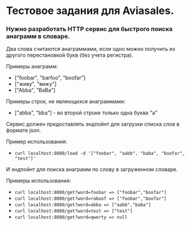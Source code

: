 # Тестовое задания для Aviasales.
### Нужно разработать HTTP сервис для быстрого поиска анаграмм в словаре.
Два слова считаются анаграммами, если одно можно получить из другого перестановкой букв (без учета регистра).

Примеры анаграмм:
* ["foobar", "barfoo", "boofar"]
* ["живу", "вижу"]
* ["Abba", "BaBa"]

Примеры строк, не являющихся анаграммами:
* ["abba", "bba"] - во второй строке только одна буква "а"

Сервис должен предоставлять эндпойнт для загрузки списка слов в формате json. 

Пример использования:
* `curl localhost:8080/load -d '["foobar", "aabb", "baba", "boofar", "test"]'`

И эндпойнт для поиска анаграмм по слову в загруженном словаре. 

Примеры использования:
* `curl localhost:8080/get?word=foobar => ["foobar","boofar"]`
* `curl localhost:8080/get?word=raboof => ["foobar","boofar"]`
* `curl localhost:8080/get?word=abba => ["aabb","baba"]`
* `curl localhost:8080/get?word=test => ["test"]`
* `curl localhost:8080/get?word=qwerty => null`
